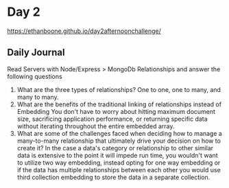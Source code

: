 # Day 2
https://ethanboone.github.io/day2afternoonchallenge/
## Daily Journal
Read Servers with Node/Express > MongoDb Relationships and answer the following questions
1. What are the three types of relationships?
One to one, one to many, and many to many.
2. What are the benefits of the traditional linking of relationships instead of Embedding
You don't have to worry about hitting maximum document size, sacrificing application performance, or returning specific data without iterating throughout the entire embedded array.
3. What are some of the challenges faced when deciding how to manage a many-to-many relationship that ultimately drive your decision on how to create it?
In the case a data's category or relationship to other similar data is extensive to the point it will impede run time, you wouldn't want to utilize two way embedding, instead opting for one way embedding or if the data has multiple relationships between each other you would use third collection embedding to store the data in a separate collection.